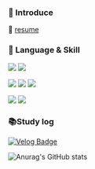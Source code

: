 ### 👋 Introduce
👤 [resume](https://absorbing-archduke-229.notion.site/57fe2544a7b740c69181e5d4ec18744e?pvs=4)

### 💪 Language & Skill
<p align="left">
<img src="https://img.shields.io/badge/JavaScript-F7DF1E?style=for-the-badge&logo=JavaScript&logoColor=white">
<img src="https://img.shields.io/badge/TypeScript-3178C6?style=for-the-badge&logo=TypeScript&logoColor=white">
  
<p align="left">
<img src="https://img.shields.io/badge/Nodejs-339933?style=for-the-badge&logo=Nodejs&logoColor=white">
<img src="https://img.shields.io/badge/Nestjs-E0234E?style=for-the-badge&logo=Nestjs&logoColor=white">
<img src="https://img.shields.io/badge/React-61DAFB?style=for-the-badge&logo=React&logoColor=white">
</p>

<p align="left">
<img src="https://img.shields.io/badge/MySQL-4479A1?style=flat-square&logo=mysql&logoColor=white" />
<img src="https://img.shields.io/badge/Redis-DC382D?style=flat-square&logo=redis&logoColor=white" />
</p>

### 📚Study log
[![Velog Badge](http://img.shields.io/badge/-Velog-20c997?style=flat&link=https://velog.io/@gkqkehs7)](https://velog.io/@gkqkehs7)

![Anurag's GitHub stats](https://github-readme-stats.vercel.app/api?username=gkqkehs7&show_icons=true&theme=radical)

